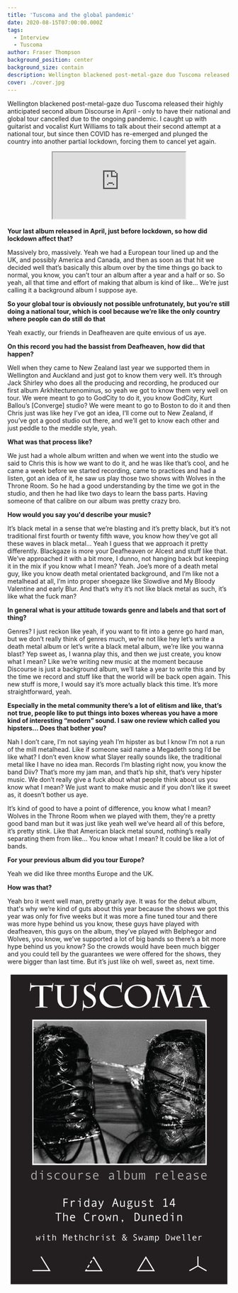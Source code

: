 ```yaml
---
title: 'Tuscoma and the global pandemic'
date: 2020-08-15T07:00:00.000Z
tags:
  - Interview
  - Tuscoma
author: Fraser Thompson
background_position: center
background_size: contain
description: Wellington blackened post-metal-gaze duo Tuscoma released their highly anticipated second album Discourse in April - only to have their national and global tour cancelled due to the ongoing pandemic. I caught up with guitarist and vocalist Kurt Williams to talk about their second attempt at a national tour, but since then COVID has re-emerged and plunged the country into another partial lockdown, forcing them to cancel yet again.
cover: ./cover.jpg
---
```


Wellington blackened post-metal-gaze duo Tuscoma released their highly anticipated second album Discourse in April - only to have their national and global tour cancelled due to the ongoing pandemic. I caught up with guitarist and vocalist Kurt Williams to talk about their second attempt at a national tour, but since then COVID has re-emerged and plunged the country into another partial lockdown, forcing them to cancel yet again.

<center><iframe style={{ border: 0, width: '350px', height: '470px' }} src="https://bandcamp.com/EmbeddedPlayer/album=1436212126/size=large/bgcol=ffffff/linkcol=0687f5/tracklist=false/transparent=true/" seamless><a href="http://tuscoma.bandcamp.com/album/discourse-2">Discourse by Tuscoma</a></iframe></center>

**Your last album released in April, just before lockdown, so how did lockdown affect that?**

Massively bro, massively. Yeah we had a European tour lined up and the UK, and possibly America and Canada, and then as soon as that hit we decided well that’s basically this album over by the time things go back to normal, you know, you can’t tour an album after a year and a half or so. So yeah, all that time and effort of making that album is kind of like… We’re just calling it a background album I suppose aye.

**So your global tour is obviously not possible unfrotunately, but you’re still doing a national tour, which is cool because we’re like the only country where people can do still do that**

Yeah exactly, our friends in Deafheaven are quite envious of us aye.

**On this record you had the bassist from Deafheaven, how did that happen?**

Well when they came to New Zealand last year we supported them in Wellington and Auckland and just got to know them very well. It’s through Jack Shirley who does all the producing and recording, he produced our first album Arkhitecturenominus, so yeah we got to know them very well on tour. We were meant to go to GodCity to do it, you know GodCity, Kurt Ballou’s [Converge] studio? We were meant to go to Boston to do it and then Chris just was like hey I’ve got an idea, I’ll come out to New Zealand, if you’ve got a good studio out there, and we’ll get to know each other and just peddle to the meddle style, yeah.

**What was that process like?**

We just had a whole album written and when we went into the studio we said to Chris this is how we want to do it, and he was like that’s cool, and he came a week before we started recording, came to practices and had a listen, got an idea of it, he saw us play those two shows with Wolves in the Throne Room. So he had a good understanding by the time we got in the studio, and then he had like two days to learn the bass parts. Having someone of that calibre on our album was pretty crazy bro.

**How would you say you'd describe your music?**

It’s black metal in a sense that we’re blasting and it’s pretty black, but it’s not traditional first fourth or twenty fifth wave, you know how they’ve got all these waves in black metal… Yeah I guess that we approach it pretty differently. Blackgaze is more your Deafheaven or Alcest and stuff like that. We’ve approached it with a bit more, I dunno, not hanging back but keeping it in the mix if you know what I mean? Yeah. Joe’s more of a death metal guy, like you know death metal orientated background, and I’m like not a metalhead at all, I’m into proper shoegaze like Slowdive and My Bloody Valentine and early Blur. And that’s why it’s not like black metal as such, it’s like what the fuck man?

**In general what is your attitude towards genre and labels and that sort of thing?**

Genres? I just reckon like yeah, if you want to fit into a genre go hard man, but we don’t really think of genres much, we’re not like hey let’s write a death metal album or let’s write a black metal album, we’re like you wanna blast? Yep sweet as, I wanna play this, and then we just create, you know what I mean? Like we’re writing new music at the moment because Discourse is just a background album, we’ll take a year to write this and by the time we record and stuff like that the world will be back open again. This new stuff is more, I would say it’s more actually black this time. It’s more straightforward, yeah.

**Especially in the metal community there’s a lot of elitism and like, that’s not true, people like to put things into boxes whereas you have a more kind of interesting “modern” sound. I saw one review which called you hipsters… Does that bother you?**

Nah I don’t care, I’m not saying yeah I’m hipster as but I know I’m not a run of the mill metalhead. Like if someone said name a Megadeth song I’d be like what? I don’t even know what Slayer really sounds like, the traditional metal like I have no idea man. Records I’m blasting right now, you know the band Diiv? That’s more my jam man, and that’s hip shit, that’s very hipster music. We don’t really give a fuck about what people think about us you know what I mean? We just want to make music and if you don’t like it sweet as, it doesn’t bother us aye.

It’s kind of good to have a point of difference, you know what I mean? Wolves in the Throne Room when we played with them, they’re a pretty good band man but it was just like yeah well we’ve heard all of this before, it’s pretty stink. Like that American black metal sound, nothing’s really separating them from like... You know what I mean? It could be like a lot of bands.

**For your previous album did you tour Europe?**

Yeah we did like three months Europe and the UK.

**How was that?**

Yeah bro it went well man, pretty gnarly aye. It was for the debut album, that's why we’re kind of guts about this year because the shows we got this year was only for five weeks but it was more a fine tuned tour and there was more hype behind us you know, these guys have played with deafheaven, this guys on the album, they’ve played with Belphegor and Wolves, you know, we’ve supported a lot of big bands so there’s a bit more hype behind us you know? So the crowds would have been much bigger and you could tell by the guarantees we were offered for the shows, they were bigger than last time. But it’s just like oh well, sweet as, next time.

![Gig poster (cancelled)](./poster.jpg)
